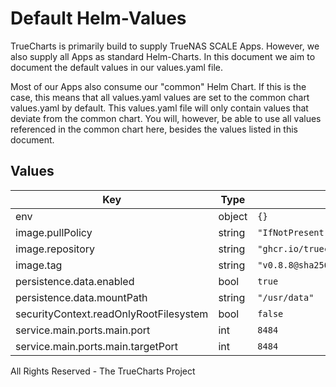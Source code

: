 # Default Helm-Values

TrueCharts is primarily build to supply TrueNAS SCALE Apps.
However, we also supply all Apps as standard Helm-Charts. In this document we aim to document the default values in our values.yaml file.

Most of our Apps also consume our "common" Helm Chart.
If this is the case, this means that all values.yaml values are set to the common chart values.yaml by default. This values.yaml file will only contain values that deviate from the common chart.
You will, however, be able to use all values referenced in the common chart here, besides the values listed in this document.

## Values

| Key | Type | Default | Description |
|-----|------|---------|-------------|
| env | object | `{}` |  |
| image.pullPolicy | string | `"IfNotPresent"` |  |
| image.repository | string | `"ghcr.io/truecharts/gaps"` |  |
| image.tag | string | `"v0.8.8@sha256:2e4b3b4e677be68b947517b0077aec719db8c382dad2952421b746060bbd6513"` |  |
| persistence.data.enabled | bool | `true` |  |
| persistence.data.mountPath | string | `"/usr/data"` |  |
| securityContext.readOnlyRootFilesystem | bool | `false` |  |
| service.main.ports.main.port | int | `8484` |  |
| service.main.ports.main.targetPort | int | `8484` |  |

All Rights Reserved - The TrueCharts Project
